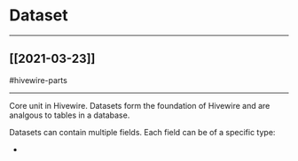 # Dataset
---

## [[2021-03-23]]
#hivewire-parts 

---

Core unit in Hivewire. Datasets form the foundation of Hivewire and are analgous to tables in a database.

Datasets can contain multiple fields. Each field can be of a specific type:

- 